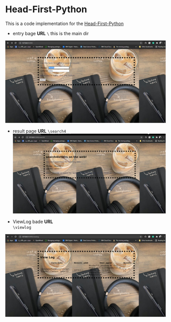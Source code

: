 # Head-First-Python


This is a code implementation for the [Head-First-Python](https://www.amazon.com/Head-First-Python-Brain-Friendly-Guide/dp/1449382673)

- entry bage __URL__ 
`\` this is the main dir

![](https://github.com/Rowida46/Head-First-Python/blob/main/img/entry.png)

- result page __URL__ 
`\search4`
![](https://github.com/Rowida46/Head-First-Python/blob/main/img/res.png)


- ViewLog bade __URL__  
`\viewlog`

![](https://github.com/Rowida46/Head-First-Python/blob/main/img/view_log.png)
